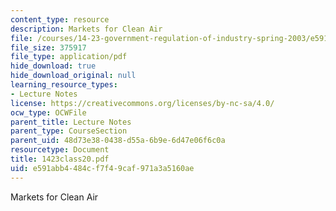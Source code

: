 ```yaml
---
content_type: resource
description: Markets for Clean Air
file: /courses/14-23-government-regulation-of-industry-spring-2003/e591abb4484cf7f49caf971a3a5160ae_1423class20.pdf
file_size: 375917
file_type: application/pdf
hide_download: true
hide_download_original: null
learning_resource_types:
- Lecture Notes
license: https://creativecommons.org/licenses/by-nc-sa/4.0/
ocw_type: OCWFile
parent_title: Lecture Notes
parent_type: CourseSection
parent_uid: 48d73e38-0438-d55a-6b9e-6d47e06f6c0a
resourcetype: Document
title: 1423class20.pdf
uid: e591abb4-484c-f7f4-9caf-971a3a5160ae
---
```

Markets for Clean Air